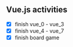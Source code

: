 ## Vue.js activities

- [x] finish vue_0 - vue_3
- [x] finish vue_4 - vue_7
- [x] finish board game
